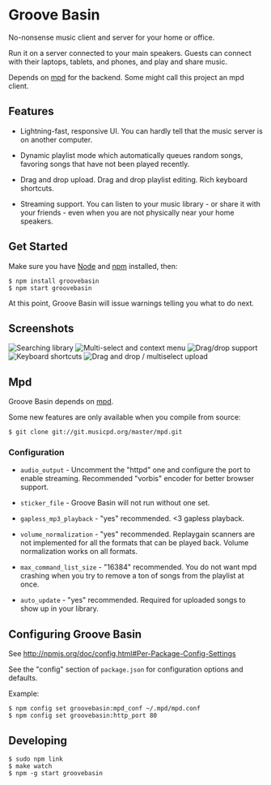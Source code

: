 # Groove Basin

No-nonsense music client and server for your home or office.

Run it on a server connected to your main speakers. Guests can connect with
their laptops, tablets, and phones, and play and share music.

Depends on [mpd](http://musicpd.org) for the backend. Some might call this
project an mpd client.

## Features

* Lightning-fast, responsive UI. You can hardly tell that the music server is
  on another computer.

* Dynamic playlist mode which automatically queues random songs, favoring
  songs that have not been played recently.

* Drag and drop upload. Drag and drop playlist editing. Rich keyboard
  shortcuts.

* Streaming support. You can listen to your music library - or share it with
  your friends - even when you are not physically near your home speakers.

## Get Started

Make sure you have [Node](http://nodejs.org) and [npm](http://npmjs.org)
installed, then:

```
$ npm install groovebasin
$ npm start groovebasin
```

At this point, Groove Basin will issue warnings telling you what to do next.

## Screenshots

![Searching library](http://www.superjoesoftware.com/temp/groove-basin-5.png)
![Multi-select and context menu](http://www.superjoesoftware.com/temp/groove-basin-2.png)
![Drag/drop support](http://www.superjoesoftware.com/temp/groove-basin-3.png)
![Keyboard shortcuts](http://www.superjoesoftware.com/temp/groove-basin-4.png)
![Drag and drop / multiselect upload](http://www.superjoesoftware.com/temp/groove-basin-1.png)

## Mpd

Groove Basin depends on [mpd](http://musicpd.org).

Some new features are only available when you compile from source:

```
$ git clone git://git.musicpd.org/master/mpd.git
```

### Configuration

* `audio_output` - Uncomment the "httpd" one and configure the port to enable
  streaming. Recommended "vorbis" encoder for better browser support.

* `sticker_file` - Groove Basin will not run without one set.

* `gapless_mp3_playback` - "yes" recommended. <3 gapless playback.

* `volume_normalization` - "yes" recommended. Replaygain scanners are not
  implemented for all the formats that can be played back. Volume normalization
  works on all formats.

* `max_command_list_size` - "16384" recommended. You do not want mpd crashing
  when you try to remove a ton of songs from the playlist at once.

* `auto_update` - "yes" recommended. Required for uploaded songs to show up
  in your library.

## Configuring Groove Basin

See http://npmjs.org/doc/config.html#Per-Package-Config-Settings

See the "config" section of `package.json` for configuration options and
defaults.

Example:

```
$ npm config set groovebasin:mpd_conf ~/.mpd/mpd.conf
$ npm config set groovebasin:http_port 80
```

## Developing

```
$ sudo npm link
$ make watch
$ npm -g start groovebasin
```
